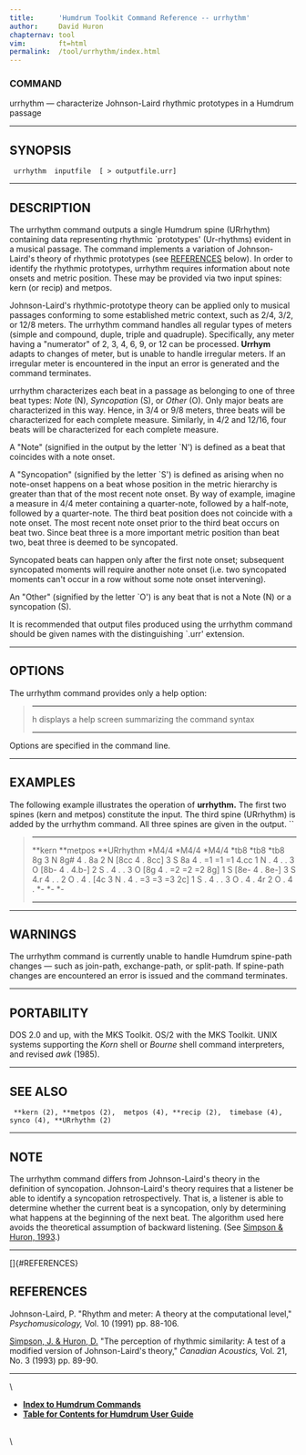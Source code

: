 ```yaml
---
title:		'Humdrum Toolkit Command Reference -- urrhythm'
author:		David Huron
chapternav:	tool
vim:		ft=html
permalink:	/tool/urrhythm/index.html
---
```


### COMMAND

<span class="tool">urrhythm</span> &mdash; characterize Johnson-Laird rhythmic prototypes in a
Humdrum passage

------------------------------------------------------------------------

## SYNOPSIS ##

` urrhythm  inputfile  [ > outputfile.urr]`

------------------------------------------------------------------------

## DESCRIPTION ##

The <span class="tool">urrhythm</span> command outputs a single Humdrum spine (<span class="rep">URrhythm</span>)
containing data representing rhythmic \`prototypes\' (Ur-rhythms)
evident in a musical passage. The command implements a variation of
Johnson-Laird's theory of rhythmic prototypes (see
[REFERENCES](#REFERENCES) below). In order to identify the rhythmic
prototypes, <span class="tool">urrhythm</span> requires information about note onsets and
metric position. These may be provided via two input spines: <span class="rep">kern</span>
(or <span class="rep">recip</span>) and <span class="rep">metpos</span>.

Johnson-Laird's rhythmic-prototype theory can be applied only to
musical passages conforming to some established metric context, such as
2/4, 3/2, or 12/8 meters. The <span class="tool">urrhythm</span> command handles all regular
types of meters (simple and compound, duple, triple and quadruple).
Specifically, any meter having a \"numerator\" of 2, 3, 4, 6, 9, or 12
can be processed. **Urrhym** adapts to changes of meter, but is unable
to handle irregular meters. If an irregular meter is encountered in the
input an error is generated and the command terminates.

<span class="tool">urrhythm</span> characterizes each beat in a passage as belonging to one of
three beat types: *Note* (N), *Syncopation* (S), or *Other* (O). Only
major beats are characterized in this way. Hence, in 3/4 or 9/8 meters,
three beats will be characterized for each complete measure. Similarly,
in 4/2 and 12/16, four beats will be characterized for each complete
measure.

A \"Note\" (signified in the output by the letter \`N\') is defined as a
beat that coincides with a note onset.

A \"Syncopation\" (signified by the letter \`S\') is defined as arising
when no note-onset happens on a beat whose position in the metric
hierarchy is greater than that of the most recent note onset. By way of
example, imagine a measure in 4/4 meter containing a quarter-note,
followed by a half-note, followed by a quarter-note. The third beat
position does not coincide with a note onset. The most recent note onset
prior to the third beat occurs on beat two. Since beat three is a more
important metric position than beat two, beat three is deemed to be
syncopated.

Syncopated beats can happen only after the first note onset; subsequent
syncopated moments will require another note onset (i.e. two syncopated
moments can't occur in a row without some note onset intervening).

An \"Other\" (signified by the letter \`O\') is any beat that is not a
Note (N) or a syncopation (S).

It is recommended that output files produced using the <span class="tool">urrhythm</span>
command should be given names with the distinguishing \`.urr\'
extension.

------------------------------------------------------------------------

## OPTIONS ##

The <span class="tool">urrhythm</span> command provides only a help option:

>   -------- -------------------------------------------------------
>   <span class="option">h</span>   displays a help screen summarizing the command syntax
>   -------- -------------------------------------------------------
>
Options are specified in the command line.

------------------------------------------------------------------------

## EXAMPLES ##

The following example illustrates the operation of **urrhythm.** The
first two spines (<span class="rep">kern</span> and <span class="rep">metpos</span>) constitute the input. The
third spine (<span class="rep">URrhythm</span>) is added by the <span class="tool">urrhythm</span> command. All
three spines are given in the output. ``

>   ---------- ------------ --------------
>   \*\*kern   \*\*metpos   \*\*URrhythm
>   \*M4/4     \*M4/4       \*M4/4
>   \*tb8      \*tb8        \*tb8
>   8g         3            N
>   8g\#       4            .
>   8a         2            N
>   \[8cc      4            .
>   8cc\]      3            S
>   8a         4            .
>   =1         =1           =1
>   4.cc       1            N
>   .          4            .
>   .          3            O
>   \[8b-      4            .
>   4.b-\]     2            S
>   .          4            .
>   .          3            O
>   \[8g       4            .
>   =2         =2           =2
>   8g\]       1            S
>   \[8e-      4            .
>   8e-\]      3            S
>   4.r        4            .
>   .          2            O
>   .          4            .
>   \[4c       3            N
>   .          4            .
>   =3         =3           =3
>   2c\]       1            S
>   .          4            .
>   .          3            O
>   .          4            .
>   4r         2            O
>   .          4            .
>   \*-        \*-          \*-
>   ---------- ------------ --------------
>
------------------------------------------------------------------------

## WARNINGS ##

The <span class="tool">urrhythm</span> command is currently unable to handle Humdrum
spine-path changes &mdash; such as join-path, exchange-path, or split-path.
If spine-path changes are encountered an error is issued and the command
terminates.

------------------------------------------------------------------------

## PORTABILITY ##

DOS 2.0 and up, with the MKS Toolkit. OS/2 with the MKS Toolkit. UNIX
systems supporting the *Korn* shell or *Bourne* shell command
interpreters, and revised *awk* (1985).

------------------------------------------------------------------------

## SEE ALSO ##

` **kern (2), **metpos (2),  metpos (4), **recip (2),  timebase (4),  synco (4), **URrhythm (2)`

------------------------------------------------------------------------

## NOTE ##

The <span class="tool">urrhythm</span> command differs from Johnson-Laird's theory in the
definition of syncopation. Johnson-Laird's theory requires that a
listener be able to identify a syncopation retrospectively. That is, a
listener is able to determine whether the current beat is a syncopation,
only by determining what happens at the beginning of the next beat. The
algorithm used here avoids the theoretical assumption of backward
listening. (See [Simpson & Huron,
1993](/Humdrum/Huron/publications.html).)

------------------------------------------------------------------------

[]{#REFERENCES}

## REFERENCES ##

Johnson-Laird, P. \"Rhythm and meter: A theory at the computational
level,\" *Psychomusicology,* Vol. 10 (1991) pp. 88-106.

[Simpson, J. & Huron, D.](/Humdrum/Huron/publications.html) \"The
perception of rhythmic similarity: A test of a modified version of
Johnson-Laird's theory,\" *Canadian Acoustics,* Vol. 21, No. 3 (1993)
pp. 89-90.

------------------------------------------------------------------------

\

-   [**Index to Humdrum Commands**](../commands.toc.html)
-   [**Table for Contents for Humdrum User Guide**](../guide.toc.html)

\
\
